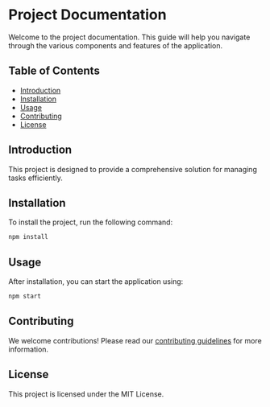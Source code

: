 # Project Documentation

Welcome to the project documentation. This guide will help you navigate through the various components and features of the application.

## Table of Contents
- [Introduction](#introduction)
- [Installation](#installation)
- [Usage](#usage)
- [Contributing](#contributing)
- [License](#license)

## Introduction
This project is designed to provide a comprehensive solution for managing tasks efficiently.

## Installation
To install the project, run the following command:

```bash
npm install
```

## Usage
After installation, you can start the application using:

```bash
npm start
```

## Contributing
We welcome contributions! Please read our [contributing guidelines](CONTRIBUTING.md) for more information.

## License
This project is licensed under the MIT License.